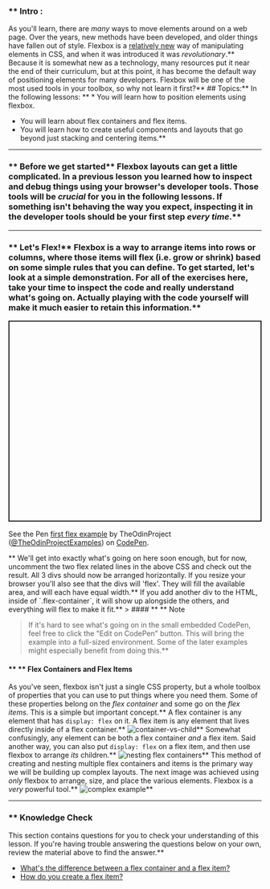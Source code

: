 ### ** Intro :
>
As you'll learn, there are _many_ ways to move elements around on a web page. Over the years, new methods have been developed, and older things have fallen out of style. Flexbox is a [relatively new](https://medium.com/@BennyOgidan/history-of-css-grid-and-css-flexbox-658ae6cfe6d2) way of manipulating elements in CSS, and when it was introduced it was _revolutionary_.** Because it is somewhat new as a technology, many resources put it near the end of their curriculum, but at this point, it has become the default way of positioning elements for many developers. Flexbox will be one of the most used tools in your toolbox, so why not learn it first?** ## Topics:** In the following lessons: ** * You will learn how to position elements using flexbox.
* You will learn about flex containers and flex items.
* You will learn how to create useful components and layouts that go beyond just stacking and centering items.** 

---


### ** Before we get started** Flexbox layouts can get a little complicated. In a previous lesson you learned how to inspect and debug things using your browser's developer tools. Those tools will be _crucial_ for you in the following lessons. If something isn't behaving the way you expect, inspecting it in the developer tools should be your first step _every time_.** 

---


### ** Let's Flex!** Flexbox is a way to arrange items into rows or columns, where those items will flex (i.e. grow or shrink) based on some simple rules that you can define. To get started, let's look at a simple demonstration. For all of the exercises here, take your time to inspect the code and really understand what's going on. Actually playing with the code yourself will make it much easier to retain this information.** <p class="codepen" data-height="400" data-default-tab="html,result" data-slug-hash="QWgNxrp" data-editable="true" data-user="TheOdinProjectExamples" style="height: 400px; box-sizing: border-box; display: flex; align-items: center; justify-content: center; border: 2px solid; margin: 1em 0; padding: 1em;">
  <span>See the Pen <a href="https://codepen.io/TheOdinProjectExamples/pen/QWgNxrp">
  first flex example</a> by TheOdinProject (<a href="https://codepen.io/TheOdinProjectExamples">@TheOdinProjectExamples</a>)
  on <a href="https://codepen.io">CodePen</a>.</span>

</p>

<script async src="https://cpwebassets.codepen.io/assets/embed/ei.js"></script>** We'll get into exactly what's going on here soon enough, but for now, uncomment the two flex related lines in the above CSS and check out the result. All 3 divs should now be arranged horizontally. If you resize your browser you'll also see that the divs will 'flex'. They will fill the available area, and will each have equal width.** If you add another div to the HTML, inside of `.flex-container`, it will show up alongside the others, and everything will flex to make it fit.** > #### ** ** Note
> If it's hard to see what's going on in the small embedded CodePen, feel free to click the "Edit on CodePen" button. This will bring the example into a full-sized environment. Some of the later examples might especially benefit from doing this.** 
#### ** ** Flex Containers and Flex Items
As you've seen, flexbox isn't just a single CSS property, but a whole toolbox of properties that you can use to put things where you need them. Some of these properties belong on the _flex container_ and some go on the _flex items_. This is a simple but important concept.** <span id="flex-container-item-knowledge-check">A flex container is any element that has `display: flex` on it. A flex item is any element that lives directly inside of a flex container.</span>** <span id="how-to-create-flex-item-knowledge-check">![container-vs-child](https://cdn.statically.io/gh/TheOdinProject/curriculum/495704c6eb6bf33bc927534f231533a82b27b2ac/html_css/v2/foundations/flexbox/imgs/03.png)</span>** Somewhat confusingly, any element can be both a flex container _and_ a flex item. Said another way, you can also put `display: flex` on a flex item, and then use flexbox to arrange _its_ children.** ![nesting flex containers](https://cdn.statically.io/gh/TheOdinProject/curriculum/495704c6eb6bf33bc927534f231533a82b27b2ac/html_css/v2/foundations/flexbox/imgs/04.png)** This method of creating and nesting multiple flex containers and items is the primary way we will be building up complex layouts. The next image was achieved using _only_ flexbox to arrange, size, and place the various elements. Flexbox is a _very_ powerful tool.** ![complex example](https://cdn.statically.io/gh/TheOdinProject/curriculum/495704c6eb6bf33bc927534f231533a82b27b2ac/html_css/v2/foundations/flexbox/imgs/05.png)** 

---


### ** Knowledge Check
This section contains questions for you to check your understanding of this lesson. If you're having trouble answering the questions below on your own, review the material above to find the answer.** 

* <a class="knowledge-check-link" href="#flex-container-item-knowledge-check">What's the difference between a flex container and a flex item?</a>
* <a class="knowledge-check-link" href="#how-to-create-flex-item-knowledge-check">How do you create a flex item?</a>
